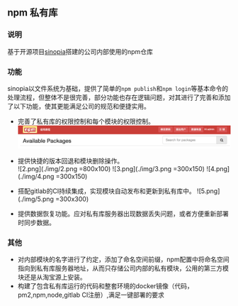 ## npm 私有库

### 说明

基于开源项目[sinopia](https://github.com/rlidwka/sinopia)搭建的公司内部使用的npm仓库

### 功能

sinopia以文件系统为基础，提供了简单的`npm publish`和`npm login`等基本命令的处理流程，但整体不是很完善，部分功能也存在逻辑问题，对其进行了完善和添加了以下功能，使其更能满足公司的规范和便捷实用。

* 完善了私有库的权限控制和每个模块的权限控制。 
 ![1.png](./img/1.png)

* 提供快捷的版本回退和模块删除操作。  
![2.png](./img/2.png =800x100)
![3.png](./img/3.png =300x150) ![4.png](./img/4.png =300x150)
 
* 搭配gitlab的CI持续集成，实现模块自动发布和更新到私有库中。 
![5.png](./img/5.png =300x300)

* 提供数据恢复功能。应对私有库服务器出现数据丢失问题，或者方便重新部署时同步数据。

### 其他

* 对内部模块的名字进行了约定，添加了命名空间前缀，npm配置中将命名空间指向到私有库服务器地址，从而只存储公司内部的私有模块，公用的第三方模块还是从淘宝源上安装。
* 构建了包含私有库运行的代码和整套环境的docker镜像（代码，pm2,npm,node,gitlab CI注册）,满足一键部署的要求
